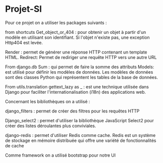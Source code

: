 # Projet-SI

Pour ce projet on a utiliser les packages suivants :  

from shortcuts
Get_object_or_404 :
pour  obtenir un objet à partir d'un modèle en utilisant son identifiant. Si l'objet n'existe pas, une exception Http404 est levée.

Render :
permet de générer une réponse HTTP contenant un template HTML.
Redirect: 
Permet de rediriger une requête HTTP vers une autre URL


From  django.db
Sum : qui permet de faire la somme des attributs 
Models: est utilisé pour définir les modèles de données. Les modèles de données sont des classes Python qui représentent les tables de la base de données.

From utils.translation
gettext_lazy as _ :
est une technique utilisée dans Django pour faciliter   l'internationalisation (i18n) des applications web.

Concernant les bibliothèques on a utilisé : 


django_filters :
permet de créer des filtres pour les requêtes HTTP

Django_select2 :
permet d'utiliser la bibliothèque JavaScript Select2 pour créer des listes déroulantes plus conviviales.

django-redis :
permet d'utiliser Redis comme cache. Redis est un système de stockage en mémoire distribuée qui offre une variété de fonctionnalités de cache


Comme framework on a utilisé bootstrap pour notre UI 
